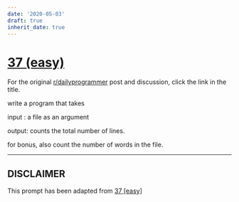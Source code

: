 ```yaml
---
date: '2020-05-03'
draft: true
inherit_date: true
---
```


# [37 (easy)](https://www.reddit.com/r/dailyprogrammer/comments/rzdwq/482012_challenge_37_easy/)

For the original [r/dailyprogrammer](https://www.reddit.com/r/dailyprogrammer/) post and discussion, click the link in the title.

write a program that takes

input :  a file as an argument

output: counts the total number of lines. 

for bonus, also count the number of words in the file. 


----
## **DISCLAIMER**
This prompt has been adapted from [37 [easy]](https://www.reddit.com/r/dailyprogrammer/comments/rzdwq/482012_challenge_37_easy/
)
